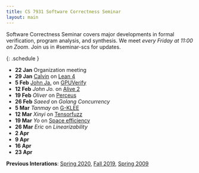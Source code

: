 ```yaml
---
title: CS 7931 Software Correctness Seminar
layout: main
---
```


Software Correctness Seminar covers major developments in formal
verification, program analysis, and synthesis. We meet *every Friday
at 11:00 on Zoom*. Join us in #seminar-scs for updates.

{: .schedule }
- **22 Jan** Organization meeting
- **29 Jan** [Calvin][calvin-materials] on [Lean 4](https://leanprover.github.io/lean4/doc/)
-  **5 Feb** [John Ja.][johnja-materials] on [GPUVerify](https://dl.acm.org/doi/10.1145/2384616.2384625)
- **12 Feb** *John Jo.* on [Alive 2](https://llvm.org/devmtg/2019-10/slides/Lopes-Regehr-Alive2.pdf)
- **19 Feb** *Oliver* on [Perceus](https://www.microsoft.com/en-us/research/uploads/prod/2020/11/perceus-tr-v1.pdf)
- **26 Feb** *Saeed* on *Golang Concurrency*
-  **5 Mar** *Tanmay* on [G-KLEE](https://dl.acm.org/doi/10.1145/2145816.2145844)
- **12 Mar** *Xinyi* on [Tensorfuzz](http://proceedings.mlr.press/v97/odena19a.html)
- **19 Mar** *Yo* on [Space efficiency](https://dl.acm.org/doi/pdf/10.1145/3434299)
- **26 Mar** *Eric* on *Linearizability*
-  **2 Apr** 
-  **9 Apr** 
- **16 Apr** 
- **23 Apr** 

[calvin-materials]: https://git.sr.ht/~pounce/demo/tree
[johnja-materials]: https://docs.google.com/presentation/d/1460818s88OeV18rKFda8aqDDOCJlQ7rgzS4esulCJ3Y/edit?usp=sharing

**Previous Interations**: [Spring 2020](sp20.html), [Fall 2019](fa19.html), [Spring 2009](sp09.html)



